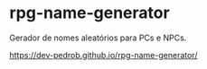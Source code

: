 # rpg-name-generator
Gerador de nomes aleatórios para PCs e NPCs.

https://dev-pedrob.github.io/rpg-name-generator/
